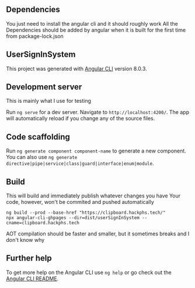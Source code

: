 ## Dependencies

You just need to install the angular cli and it should roughly work
All the Dependencies should be added by angular when it is built for the first time from package-lock.json

## UserSignInSystem

This project was generated with [Angular CLI](https://github.com/angular/angular-cli) version 8.0.3.

## Development server
This is mainly what I use for testing

Run `ng serve` for a dev server. Navigate to `http://localhost:4200/`. The app will automatically reload if you change any of the source files.

## Code scaffolding

Run `ng generate component component-name` to generate a new component. You can also use `ng generate directive|pipe|service|class|guard|interface|enum|module`.

## Build
This will build and immediately publish whatever changes you have
Your code, however, won't be commited and pushed automatically
```
ng build --prod --base-href "https://clipboard.hackphs.tech/"
npx angular-cli-ghpages --dir=dist/userSignInSystem --cname=clipboard.hackphs.tech
```
AOT compilation should be faster and smaller, but it sometimes breaks and I don't know why

## Further help

To get more help on the Angular CLI use `ng help` or go check out the [Angular CLI README](https://github.com/angular/angular-cli/blob/master/README.md).
